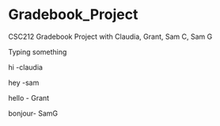 # Gradebook_Project
CSC212 Gradebook Project with Claudia, Grant, Sam C, Sam G


Typing something


hi -claudia

hey -sam

hello - Grant

bonjour- SamG
